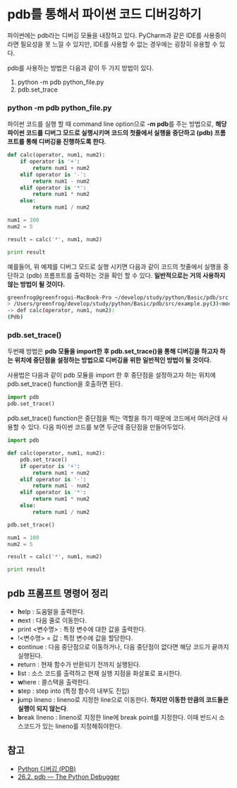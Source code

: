 # pdb를 통해서 파이썬 코드 디버깅하기

파이썬에는 pdb라는 디버깅 모듈을 내장하고 있다. PyCharm과 같은 IDE를 사용중이라면 필요성을 못 느낄 수 있지만, IDE를 사용할 수 없는 경우에는 굉장히 유용할 수 있다.

pdb를 사용하는 방법은 다음과 같이 두 가지 방법이 있다.

1. python -m pdb python_file.py
2. pdb.set_trace

### python -m pdb python_file.py

파이썬 코드를 실행 할 때 command line option으로 **-m pdb**를 주는 방법으로, **해당 파이썬 코드를 디버그 모드로 실행시키며 코드의 첫줄에서 실행을 중단하고 (pdb) 프롬프트를 통해 디버깅을 진행하도록 한다.**


```python
def calc(operator, num1, num2):
    if operator is '+':
        return num1 + num2
    elif operator is '-':
        return num1 - num2
    elif operator is '*':
        return num1 * num2
    else:
        return num1 / num2

num1 = 100
num2 = 5

result = calc('*', num1, num2)

print result
```

예를들어, 위 예제를 디버그 모드로 실행 시키면 다음과 같이 코드의 첫줄에서 실행을 중단하고 (pdb) 프롬프트를 출력하는 것을 확인 할 수 있다.
**일반적으로는 거의 사용하지 않는 방법이 될 것이다.**

```bash
greenfrog@greenfrogui-MacBook-Pro ~/develop/study/python/Basic/pdb/src (master) $ python -m pdb example.py
> /Users/greenfrog/develop/study/python/Basic/pdb/src/example.py(3)<module>()
-> def calc(operator, num1, num2):
(Pdb)
```

### pdb.set_trace()

두번째 방법은 **pdb 모듈을 import한 후 pdb.set_trace()을 통해 디버깅을 하고자 하는 위치에 중단점을 설정하는 방법으로 디버깅을 위한 일반적인 방법이 될 것이다.**

사용법은 다음과 같이 pdb 모듈을 import 한 후 중단점을 설정하고자 하는 위치에 pdb.set_trace() function을 호출하면 된다.

```python
import pdb
pdb.set_trace()
```

pdb.set_trace() function은 중단점을 찍는 역할을 하기 때문에 코드에서 여러군데 사용할 수 있다. 다음 파이썬 코드를 보면 두군데 중단점을 만들어두었다.

```python
import pdb

def calc(operator, num1, num2):
    pdb.set_trace()
    if operator is '+':
        return num1 + num2
    elif operator is '-':
        return num1 - num2
    elif operator is '*':
        return num1 * num2
    else:
        return num1 / num2

pdb.set_trace()

num1 = 100
num2 = 5

result = calc('*', num1, num2)

print result
```

## pdb 프롬프트 명령어 정리

* **h**elp : 도움말을 출력한다.
* **n**ext : 다음 줄로 이동한다.
* print <변수명> : 특정 변수에 대한 값을 출력한다.
* !<변수명> = 값 : 특정 변수에 값을 할당한다.
* **c**ontinue : 다음 중단점으로 이동하거나, 다음 중단점이 없다면 해당 코드가 끝까지 실행된다. 
* **r**eturn : 현재 함수가 반환되기 전까지 실행된다.
* **l**ist : 소스 코드를 출력하고 현재 실행 지점을 화살표로 표시한다.
* **w**here : 콜스택을 출력한다.
* **s**tep : step into (특정 함수의 내부도 진입)
* **j**ump lineno : lineno로 지정한 line으로 이동한다. **하지만 이동한 만큼의 코드들은 실행이 되지 않는다**.
* **b**reak lineno : lineno로 지정한 line에 break point를 지정한다. 이때 반드시 소스코드가 있는 lineno를 지정해줘야한다.


## 참고

* [Python 디버깅 (PDB)](http://pythonstudy.xyz/python/article/505-Python-%EB%94%94%EB%B2%84%EA%B9%85-PDB)
* [26.2. pdb — The Python Debugger](https://docs.python.org/2/library/pdb.html)
